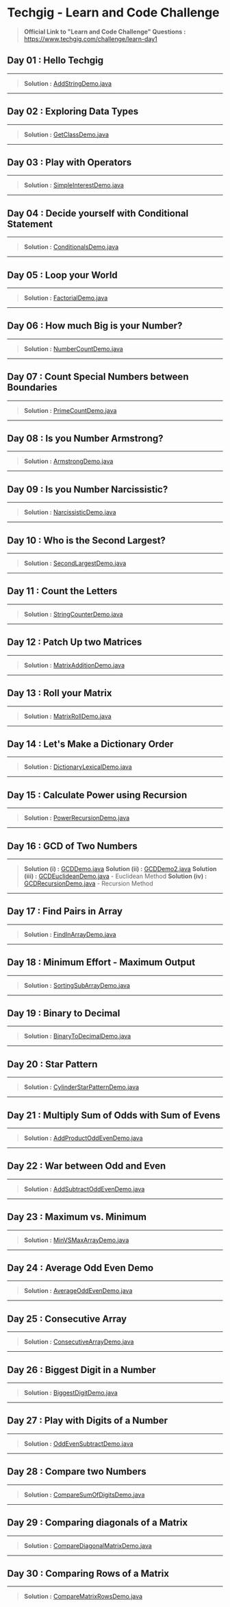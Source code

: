 **Techgig - Learn and Code Challenge**
====================

> **Official Link to "Learn and Code Challenge" Questions :** https://www.techgig.com/challenge/learn-day1




## Day 01 : Hello Techgig

----------

> **Solution :** [AddStringDemo.java](#)

----------

## Day 02 : Exploring Data Types

----------

> **Solution :** [GetClassDemo.java](#)

----------

## Day 03 : Play with Operators

----------

> **Solution :** [SimpleInterestDemo.java](#)

----------

## Day 04 : Decide yourself with Conditional Statement

----------

> **Solution :** [ConditionalsDemo.java](#)

----------

## Day 05 : Loop your World


----------

> **Solution :** [FactorialDemo.java](#)

----------


## Day 06 : How much Big is your Number?

----------

> **Solution :** [NumberCountDemo.java](#)

----------

## Day 07 : Count Special Numbers between Boundaries

----------

> **Solution :** [PrimeCountDemo.java](#)

----------

## Day 08 : Is you Number Armstrong?

----------

> **Solution :** [ArmstrongDemo.java](#)

----------

## Day 09 : Is you Number Narcissistic?

----------

> **Solution :** [NarcissisticDemo.java](#)

----------

## Day 10 : Who is the Second Largest? 

----------

> **Solution :** [SecondLargestDemo.java](#)

----------

## Day 11 : Count the Letters

----------

> **Solution :** [StringCounterDemo.java](#)

----------

## Day 12 : Patch Up two Matrices

----------

> **Solution :** [MatrixAdditionDemo.java](#)

----------

## Day 13 : Roll your Matrix

----------

> **Solution :** [MatrixRollDemo.java](#)

----------

## Day 14 : Let's Make a Dictionary Order

----------

> **Solution :** [DictionaryLexicalDemo.java](#)

----------

## Day 15 : Calculate Power using Recursion 

----------

> **Solution :** [PowerRecursionDemo.java](#)

----------

## Day 16 : GCD of Two Numbers

----------

> **Solution (i) :** [GCDDemo.java](#)
> **Solution (ii) :** [GCDDemo2.java](#)
> **Solution (iii) :** [GCDEuclideanDemo.java](#) - Euclidean Method
> **Solution (iv) :** [GCDRecursionDemo.java](#) - Recursion Method

----------

## Day 17 : Find Pairs in Array

----------

> **Solution :** [FindInArrayDemo.java](#)

----------

## Day 18 : Minimum Effort - Maximum Output

----------

> **Solution :** [SortingSubArrayDemo.java](#)

----------

## Day 19 : Binary to Decimal

----------

> **Solution :** [BinaryToDecimalDemo.java](#)

----------

## Day 20 : Star Pattern

----------

> **Solution :** [CylinderStarPatternDemo.java](#)

----------

## Day 21 : Multiply Sum of Odds with Sum of Evens

----------

> **Solution :** [AddProductOddEvenDemo.java](#)

----------

## Day 22 : War between Odd and Even

----------

> **Solution :** [AddSubtractOddEvenDemo.java](#)

----------

## Day 23 : Maximum vs. Minimum

----------

> **Solution :** [MinVSMaxArrayDemo.java](#)

----------

## Day 24 : Average Odd Even Demo

----------

> **Solution :** [AverageOddEvenDemo.java](#)

----------

## Day 25 : Consecutive Array

----------

> **Solution :** [ConsecutiveArrayDemo.java](#)

----------

## Day 26 : Biggest Digit in a Number

----------

> **Solution :** [BiggestDigitDemo.java](#)

----------

## Day 27 : Play with Digits of a Number

----------

> **Solution :** [OddEvenSubtractDemo.java](#)

----------

## Day 28 : Compare two Numbers

----------

> **Solution :** [CompareSumOfDigitsDemo.java](#)

----------

## Day 29 : Comparing diagonals of a Matrix

----------

> **Solution :** [CompareDiagonalMatrixDemo.java](#)

----------

## Day 30 : Comparing Rows of a Matrix

----------

> **Solution :** [CompareMatrixRowsDemo.java](#)




